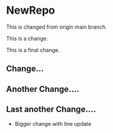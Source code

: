 # NewRepo

This is changed from origin main branch.

This is a change.

This is a final change.

## Change...
## Another Change....

## Last another Change....

- Bigger change with line update
